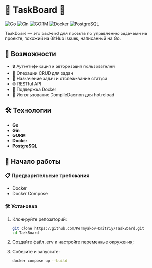 # 🌟 TaskBoard 🌟

![Go](https://img.shields.io/badge/Go-1.16%2B-blue)
![Gin](https://img.shields.io/badge/Gin-%E2%9C%94%EF%B8%8F-green)
![GORM](https://img.shields.io/badge/GORM-%E2%9C%94%EF%B8%8F-green)
![Docker](https://img.shields.io/badge/Docker-%E2%9C%94%EF%B8%8F-blue)
![PostgreSQL](https://img.shields.io/badge/Docker-%E2%9C%94%EF%B8%8F-blue)

TaskBoard — это backend для проекта по управлению задачами на проекте, похожий на GitHub issues, написанный на Go. 

## 🚀 Возможности

- 🔒 Аутентификация и авторизация пользователей
- 📝 Операции CRUD для задач
- 👥 Назначение задач и отслеживание статуса
- 🌐 RESTful API
- 🐳 Поддержка Docker
- 🔄 Использование CompileDaemon для hot reload

## 🛠️ Технологии

- **Go**
- **Gin**
- **GORM**
- **Docker**
- **PostgreSQL**

## 🚀 Начало работы

### 📋 Предварительные требования

- Docker
- Docker Compose

### 🛠️ Установка

1. Клонируйте репозиторий:
   ```bash
   git clone https://github.com/Permyakov-Dmitriy/TaskBoard.git
   cd TaskBoard
   ```

2. Создайте файл .env и настройте переменные окружения;

3. Соберите и запустите:
   ```bash
   docker compose up --build
   ```
